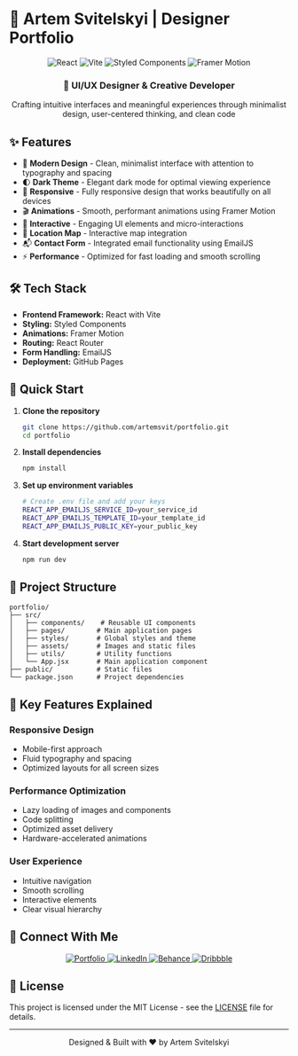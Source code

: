 # 🎨 Artem Svitelskyi | Designer Portfolio

<div align="center">
  <img src="https://img.shields.io/badge/React-20232A?style=for-the-badge&logo=react&logoColor=61DAFB" alt="React" />
  <img src="https://img.shields.io/badge/Vite-B73BFE?style=for-the-badge&logo=vite&logoColor=FFD62E" alt="Vite" />
  <img src="https://img.shields.io/badge/styled--components-DB7093?style=for-the-badge&logo=styled-components&logoColor=white" alt="Styled Components" />
  <img src="https://img.shields.io/badge/Framer-black?style=for-the-badge&logo=framer&logoColor=blue" alt="Framer Motion" />
</div>

<div align="center">
  <h3>🚀 UI/UX Designer & Creative Developer</h3>
  <p>Crafting intuitive interfaces and meaningful experiences through minimalist design, user-centered thinking, and clean code</p>
</div>

## ✨ Features

- 🎯 **Modern Design** - Clean, minimalist interface with attention to typography and spacing
- 🌓 **Dark Theme** - Elegant dark mode for optimal viewing experience
- 📱 **Responsive** - Fully responsive design that works beautifully on all devices
- 🎬 **Animations** - Smooth, performant animations using Framer Motion
- 📝 **Interactive** - Engaging UI elements and micro-interactions
- 📍 **Location Map** - Interactive map integration
- 📬 **Contact Form** - Integrated email functionality using EmailJS
- ⚡ **Performance** - Optimized for fast loading and smooth scrolling

## 🛠️ Tech Stack

- **Frontend Framework:** React with Vite
- **Styling:** Styled Components
- **Animations:** Framer Motion
- **Routing:** React Router
- **Form Handling:** EmailJS
- **Deployment:** GitHub Pages

## 🚀 Quick Start

1. **Clone the repository**
   ```bash
   git clone https://github.com/artemsvit/portfolio.git
   cd portfolio
   ```

2. **Install dependencies**
   ```bash
   npm install
   ```

3. **Set up environment variables**
   ```bash
   # Create .env file and add your keys
   REACT_APP_EMAILJS_SERVICE_ID=your_service_id
   REACT_APP_EMAILJS_TEMPLATE_ID=your_template_id
   REACT_APP_EMAILJS_PUBLIC_KEY=your_public_key
   ```

4. **Start development server**
   ```bash
   npm run dev
   ```

## 📁 Project Structure

```
portfolio/
├── src/
│   ├── components/    # Reusable UI components
│   ├── pages/        # Main application pages
│   ├── styles/       # Global styles and theme
│   ├── assets/       # Images and static files
│   ├── utils/        # Utility functions
│   └── App.jsx       # Main application component
├── public/           # Static files
└── package.json      # Project dependencies
```

## 🌟 Key Features Explained

### Responsive Design
- Mobile-first approach
- Fluid typography and spacing
- Optimized layouts for all screen sizes

### Performance Optimization
- Lazy loading of images and components
- Code splitting
- Optimized asset delivery
- Hardware-accelerated animations

### User Experience
- Intuitive navigation
- Smooth scrolling
- Interactive elements
- Clear visual hierarchy

## 🔗 Connect With Me

<div align="center">
  <a href="https://artemsvit.github.io/portfolio" target="_blank">
    <img src="https://img.shields.io/badge/Portfolio-000000?style=for-the-badge&logo=About.me&logoColor=white" alt="Portfolio" />
  </a>
  <a href="https://www.linkedin.com/in/artsvit/" target="_blank">
    <img src="https://img.shields.io/badge/LinkedIn-0077B5?style=for-the-badge&logo=linkedin&logoColor=white" alt="LinkedIn" />
  </a>
  <a href="https://www.behance.net/artsvit" target="_blank">
    <img src="https://img.shields.io/badge/Behance-1769ff?style=for-the-badge&logo=behance&logoColor=white" alt="Behance" />
  </a>
  <a href="https://dribbble.com/artsvit" target="_blank">
    <img src="https://img.shields.io/badge/Dribbble-EA4C89?style=for-the-badge&logo=dribbble&logoColor=white" alt="Dribbble" />
  </a>
</div>

## 📄 License

This project is licensed under the MIT License - see the [LICENSE](LICENSE) file for details.

---

<div align="center">
  <p>Designed & Built with ❤️ by Artem Svitelskyi</p>
</div>
